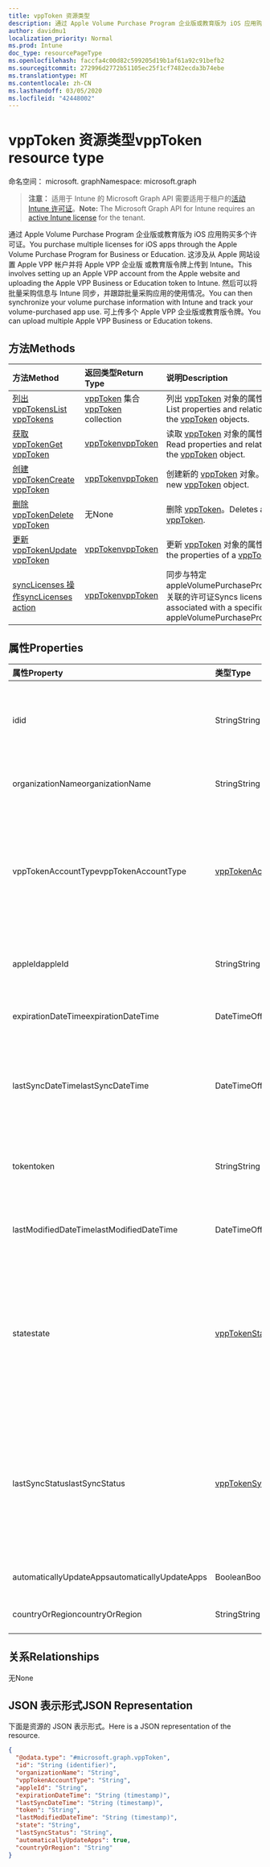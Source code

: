 ```yaml
---
title: vppToken 资源类型
description: 通过 Apple Volume Purchase Program 企业版或教育版为 iOS 应用购买多个许可证。 这涉及从 Apple 网站设置 Apple VPP 帐户并将 Apple VPP 企业版 或教育版令牌上传到 Intune。 然后可以将批量采购信息与 Intune 同步，并跟踪批量采购应用的使用情况。 可上传多个 Apple VPP 企业版或教育版令牌。
author: davidmu1
localization_priority: Normal
ms.prod: Intune
doc_type: resourcePageType
ms.openlocfilehash: faccfa4c00d82c599205d19b1af61a92c91befb2
ms.sourcegitcommit: 272996d2772b51105ec25f1cf7482ecda3b74ebe
ms.translationtype: MT
ms.contentlocale: zh-CN
ms.lasthandoff: 03/05/2020
ms.locfileid: "42448002"
---
```

# <a name="vpptoken-resource-type"></a><span data-ttu-id="d84e8-106">vppToken 资源类型</span><span class="sxs-lookup"><span data-stu-id="d84e8-106">vppToken resource type</span></span>

<span data-ttu-id="d84e8-107">命名空间： microsoft. graph</span><span class="sxs-lookup"><span data-stu-id="d84e8-107">Namespace: microsoft.graph</span></span>

> <span data-ttu-id="d84e8-108">**注意：** 适用于 Intune 的 Microsoft Graph API 需要适用于租户的[活动 Intune 许可证](https://go.microsoft.com/fwlink/?linkid=839381)。</span><span class="sxs-lookup"><span data-stu-id="d84e8-108">**Note:** The Microsoft Graph API for Intune requires an [active Intune license](https://go.microsoft.com/fwlink/?linkid=839381) for the tenant.</span></span>

<span data-ttu-id="d84e8-109">通过 Apple Volume Purchase Program 企业版或教育版为 iOS 应用购买多个许可证。</span><span class="sxs-lookup"><span data-stu-id="d84e8-109">You purchase multiple licenses for iOS apps through the Apple Volume Purchase Program for Business or Education.</span></span> <span data-ttu-id="d84e8-110">这涉及从 Apple 网站设置 Apple VPP 帐户并将 Apple VPP 企业版 或教育版令牌上传到 Intune。</span><span class="sxs-lookup"><span data-stu-id="d84e8-110">This involves setting up an Apple VPP account from the Apple website and uploading the Apple VPP Business or Education token to Intune.</span></span> <span data-ttu-id="d84e8-111">然后可以将批量采购信息与 Intune 同步，并跟踪批量采购应用的使用情况。</span><span class="sxs-lookup"><span data-stu-id="d84e8-111">You can then synchronize your volume purchase information with Intune and track your volume-purchased app use.</span></span> <span data-ttu-id="d84e8-112">可上传多个 Apple VPP 企业版或教育版令牌。</span><span class="sxs-lookup"><span data-stu-id="d84e8-112">You can upload multiple Apple VPP Business or Education tokens.</span></span>

## <a name="methods"></a><span data-ttu-id="d84e8-113">方法</span><span class="sxs-lookup"><span data-stu-id="d84e8-113">Methods</span></span>
|<span data-ttu-id="d84e8-114">方法</span><span class="sxs-lookup"><span data-stu-id="d84e8-114">Method</span></span>|<span data-ttu-id="d84e8-115">返回类型</span><span class="sxs-lookup"><span data-stu-id="d84e8-115">Return Type</span></span>|<span data-ttu-id="d84e8-116">说明</span><span class="sxs-lookup"><span data-stu-id="d84e8-116">Description</span></span>|
|:---|:---|:---|
|[<span data-ttu-id="d84e8-117">列出 vppTokens</span><span class="sxs-lookup"><span data-stu-id="d84e8-117">List vppTokens</span></span>](../api/intune-onboarding-vpptoken-list.md)|<span data-ttu-id="d84e8-118">[vppToken](../resources/intune-onboarding-vpptoken.md) 集合</span><span class="sxs-lookup"><span data-stu-id="d84e8-118">[vppToken](../resources/intune-onboarding-vpptoken.md) collection</span></span>|<span data-ttu-id="d84e8-119">列出 [vppToken](../resources/intune-onboarding-vpptoken.md) 对象的属性和关系。</span><span class="sxs-lookup"><span data-stu-id="d84e8-119">List properties and relationships of the [vppToken](../resources/intune-onboarding-vpptoken.md) objects.</span></span>|
|[<span data-ttu-id="d84e8-120">获取 vppToken</span><span class="sxs-lookup"><span data-stu-id="d84e8-120">Get vppToken</span></span>](../api/intune-onboarding-vpptoken-get.md)|[<span data-ttu-id="d84e8-121">vppToken</span><span class="sxs-lookup"><span data-stu-id="d84e8-121">vppToken</span></span>](../resources/intune-onboarding-vpptoken.md)|<span data-ttu-id="d84e8-122">读取 [vppToken](../resources/intune-onboarding-vpptoken.md) 对象的属性和关系。</span><span class="sxs-lookup"><span data-stu-id="d84e8-122">Read properties and relationships of the [vppToken](../resources/intune-onboarding-vpptoken.md) object.</span></span>|
|[<span data-ttu-id="d84e8-123">创建 vppToken</span><span class="sxs-lookup"><span data-stu-id="d84e8-123">Create vppToken</span></span>](../api/intune-onboarding-vpptoken-create.md)|[<span data-ttu-id="d84e8-124">vppToken</span><span class="sxs-lookup"><span data-stu-id="d84e8-124">vppToken</span></span>](../resources/intune-onboarding-vpptoken.md)|<span data-ttu-id="d84e8-125">创建新的 [vppToken](../resources/intune-onboarding-vpptoken.md) 对象。</span><span class="sxs-lookup"><span data-stu-id="d84e8-125">Create a new [vppToken](../resources/intune-onboarding-vpptoken.md) object.</span></span>|
|[<span data-ttu-id="d84e8-126">删除 vppToken</span><span class="sxs-lookup"><span data-stu-id="d84e8-126">Delete vppToken</span></span>](../api/intune-onboarding-vpptoken-delete.md)|<span data-ttu-id="d84e8-127">无</span><span class="sxs-lookup"><span data-stu-id="d84e8-127">None</span></span>|<span data-ttu-id="d84e8-128">删除 [vppToken](../resources/intune-onboarding-vpptoken.md)。</span><span class="sxs-lookup"><span data-stu-id="d84e8-128">Deletes a [vppToken](../resources/intune-onboarding-vpptoken.md).</span></span>|
|[<span data-ttu-id="d84e8-129">更新 vppToken</span><span class="sxs-lookup"><span data-stu-id="d84e8-129">Update vppToken</span></span>](../api/intune-onboarding-vpptoken-update.md)|[<span data-ttu-id="d84e8-130">vppToken</span><span class="sxs-lookup"><span data-stu-id="d84e8-130">vppToken</span></span>](../resources/intune-onboarding-vpptoken.md)|<span data-ttu-id="d84e8-131">更新 [vppToken](../resources/intune-onboarding-vpptoken.md) 对象的属性。</span><span class="sxs-lookup"><span data-stu-id="d84e8-131">Update the properties of a [vppToken](../resources/intune-onboarding-vpptoken.md) object.</span></span>|
|[<span data-ttu-id="d84e8-132">syncLicenses 操作</span><span class="sxs-lookup"><span data-stu-id="d84e8-132">syncLicenses action</span></span>](../api/intune-onboarding-vpptoken-synclicenses.md)|[<span data-ttu-id="d84e8-133">vppToken</span><span class="sxs-lookup"><span data-stu-id="d84e8-133">vppToken</span></span>](../resources/intune-onboarding-vpptoken.md)|<span data-ttu-id="d84e8-134">同步与特定 appleVolumePurchaseProgramToken 关联的许可证</span><span class="sxs-lookup"><span data-stu-id="d84e8-134">Syncs licenses associated with a specific appleVolumePurchaseProgramToken</span></span>|

## <a name="properties"></a><span data-ttu-id="d84e8-135">属性</span><span class="sxs-lookup"><span data-stu-id="d84e8-135">Properties</span></span>
|<span data-ttu-id="d84e8-136">属性</span><span class="sxs-lookup"><span data-stu-id="d84e8-136">Property</span></span>|<span data-ttu-id="d84e8-137">类型</span><span class="sxs-lookup"><span data-stu-id="d84e8-137">Type</span></span>|<span data-ttu-id="d84e8-138">说明</span><span class="sxs-lookup"><span data-stu-id="d84e8-138">Description</span></span>|
|:---|:---|:---|
|<span data-ttu-id="d84e8-139">id</span><span class="sxs-lookup"><span data-stu-id="d84e8-139">id</span></span>|<span data-ttu-id="d84e8-140">String</span><span class="sxs-lookup"><span data-stu-id="d84e8-140">String</span></span>|<span data-ttu-id="d84e8-141">这是创建 appleVolumePurchaseProgramToken 时自动生成的。</span><span class="sxs-lookup"><span data-stu-id="d84e8-141">This is automatically generated when the appleVolumePurchaseProgramToken is created.</span></span> <span data-ttu-id="d84e8-142">它是实体的键。</span><span class="sxs-lookup"><span data-stu-id="d84e8-142">It is the Key of the entity.</span></span>|
|<span data-ttu-id="d84e8-143">organizationName</span><span class="sxs-lookup"><span data-stu-id="d84e8-143">organizationName</span></span>|<span data-ttu-id="d84e8-144">String</span><span class="sxs-lookup"><span data-stu-id="d84e8-144">String</span></span>|<span data-ttu-id="d84e8-145">与 Apple Volume Purchase Program 令牌关联的组织</span><span class="sxs-lookup"><span data-stu-id="d84e8-145">The organization associated with the Apple Volume Purchase Program Token</span></span>|
|<span data-ttu-id="d84e8-146">vppTokenAccountType</span><span class="sxs-lookup"><span data-stu-id="d84e8-146">vppTokenAccountType</span></span>|[<span data-ttu-id="d84e8-147">vppTokenAccountType</span><span class="sxs-lookup"><span data-stu-id="d84e8-147">vppTokenAccountType</span></span>](../resources/intune-shared-vpptokenaccounttype.md)|<span data-ttu-id="d84e8-148">与给定的 Apple Volume Purchase Program 令牌关联的批量购买计划的类型。</span><span class="sxs-lookup"><span data-stu-id="d84e8-148">The type of volume purchase program which the given Apple Volume Purchase Program Token is associated with.</span></span> <span data-ttu-id="d84e8-149">可取值为：`business`、`education`。</span><span class="sxs-lookup"><span data-stu-id="d84e8-149">Possible values are: `business`, `education`.</span></span> <span data-ttu-id="d84e8-150">可取值为：`business`、`education`。</span><span class="sxs-lookup"><span data-stu-id="d84e8-150">Possible values are: `business`, `education`.</span></span>|
|<span data-ttu-id="d84e8-151">appleId</span><span class="sxs-lookup"><span data-stu-id="d84e8-151">appleId</span></span>|<span data-ttu-id="d84e8-152">String</span><span class="sxs-lookup"><span data-stu-id="d84e8-152">String</span></span>|<span data-ttu-id="d84e8-153">与给定的 Apple Volume Purchase Program 令牌关联的 Apple ID。</span><span class="sxs-lookup"><span data-stu-id="d84e8-153">The apple Id associated with the given Apple Volume Purchase Program Token.</span></span>|
|<span data-ttu-id="d84e8-154">expirationDateTime</span><span class="sxs-lookup"><span data-stu-id="d84e8-154">expirationDateTime</span></span>|<span data-ttu-id="d84e8-155">DateTimeOffset</span><span class="sxs-lookup"><span data-stu-id="d84e8-155">DateTimeOffset</span></span>|<span data-ttu-id="d84e8-156">Apple Volume Purchase Program 令牌的到期日期时间。</span><span class="sxs-lookup"><span data-stu-id="d84e8-156">The expiration date time of the Apple Volume Purchase Program Token.</span></span>|
|<span data-ttu-id="d84e8-157">lastSyncDateTime</span><span class="sxs-lookup"><span data-stu-id="d84e8-157">lastSyncDateTime</span></span>|<span data-ttu-id="d84e8-158">DateTimeOffset</span><span class="sxs-lookup"><span data-stu-id="d84e8-158">DateTimeOffset</span></span>|<span data-ttu-id="d84e8-159">上次使用 Apple Volume purchase program 服务（apple Volume purchase program 令牌）完成应用程序同步的时间。</span><span class="sxs-lookup"><span data-stu-id="d84e8-159">The last time when an application sync was done with the Apple volume purchase program service using the Apple Volume Purchase Program Token.</span></span>|
|<span data-ttu-id="d84e8-160">token</span><span class="sxs-lookup"><span data-stu-id="d84e8-160">token</span></span>|<span data-ttu-id="d84e8-161">String</span><span class="sxs-lookup"><span data-stu-id="d84e8-161">String</span></span>|<span data-ttu-id="d84e8-162">从 Apple Volume Purchase Program 下载的 Apple Volume Purchase Program 令牌字符串。</span><span class="sxs-lookup"><span data-stu-id="d84e8-162">The Apple Volume Purchase Program Token string downloaded from the Apple Volume Purchase Program.</span></span>|
|<span data-ttu-id="d84e8-163">lastModifiedDateTime</span><span class="sxs-lookup"><span data-stu-id="d84e8-163">lastModifiedDateTime</span></span>|<span data-ttu-id="d84e8-164">DateTimeOffset</span><span class="sxs-lookup"><span data-stu-id="d84e8-164">DateTimeOffset</span></span>|<span data-ttu-id="d84e8-165">与 Apple Volume Purchase Program 令牌关联的上次修改日期时间。</span><span class="sxs-lookup"><span data-stu-id="d84e8-165">Last modification date time associated with the Apple Volume Purchase Program Token.</span></span>|
|<span data-ttu-id="d84e8-166">state</span><span class="sxs-lookup"><span data-stu-id="d84e8-166">state</span></span>|[<span data-ttu-id="d84e8-167">vppTokenState</span><span class="sxs-lookup"><span data-stu-id="d84e8-167">vppTokenState</span></span>](../resources/intune-onboarding-vpptokenstate.md)|<span data-ttu-id="d84e8-168">Apple Volume Purchase Program 令牌的当前状态。</span><span class="sxs-lookup"><span data-stu-id="d84e8-168">Current state of the Apple Volume Purchase Program Token.</span></span> <span data-ttu-id="d84e8-169">可取值为：`unknown`、`valid`、`expired`、`invalid`、`assignedToExternalMDM`。</span><span class="sxs-lookup"><span data-stu-id="d84e8-169">Possible values are: `unknown`, `valid`, `expired`, `invalid`, `assignedToExternalMDM`.</span></span> <span data-ttu-id="d84e8-170">可取值为：`unknown`、`valid`、`expired`、`invalid`、`assignedToExternalMDM`。</span><span class="sxs-lookup"><span data-stu-id="d84e8-170">Possible values are: `unknown`, `valid`, `expired`, `invalid`, `assignedToExternalMDM`.</span></span>|
|<span data-ttu-id="d84e8-171">lastSyncStatus</span><span class="sxs-lookup"><span data-stu-id="d84e8-171">lastSyncStatus</span></span>|[<span data-ttu-id="d84e8-172">vppTokenSyncStatus</span><span class="sxs-lookup"><span data-stu-id="d84e8-172">vppTokenSyncStatus</span></span>](../resources/intune-onboarding-vpptokensyncstatus.md)|<span data-ttu-id="d84e8-173">使用 Apple Volume Purchase Program 令牌触发的上一次应用程序同步的当前同步状态。</span><span class="sxs-lookup"><span data-stu-id="d84e8-173">Current sync status of the last application sync which was triggered using the Apple Volume Purchase Program Token.</span></span> <span data-ttu-id="d84e8-174">可取值为：`none`、`inProgress`、`completed`、`failed`。</span><span class="sxs-lookup"><span data-stu-id="d84e8-174">Possible values are: `none`, `inProgress`, `completed`, `failed`.</span></span> <span data-ttu-id="d84e8-175">可取值为：`none`、`inProgress`、`completed`、`failed`。</span><span class="sxs-lookup"><span data-stu-id="d84e8-175">Possible values are: `none`, `inProgress`, `completed`, `failed`.</span></span>|
|<span data-ttu-id="d84e8-176">automaticallyUpdateApps</span><span class="sxs-lookup"><span data-stu-id="d84e8-176">automaticallyUpdateApps</span></span>|<span data-ttu-id="d84e8-177">Boolean</span><span class="sxs-lookup"><span data-stu-id="d84e8-177">Boolean</span></span>|<span data-ttu-id="d84e8-178">是否自动更新适用于 VPP 令牌的应用。</span><span class="sxs-lookup"><span data-stu-id="d84e8-178">Whether or not apps for the VPP token will be automatically updated.</span></span>|
|<span data-ttu-id="d84e8-179">countryOrRegion</span><span class="sxs-lookup"><span data-stu-id="d84e8-179">countryOrRegion</span></span>|<span data-ttu-id="d84e8-180">String</span><span class="sxs-lookup"><span data-stu-id="d84e8-180">String</span></span>|<span data-ttu-id="d84e8-181">是否自动更新适用于 VPP 令牌的应用。</span><span class="sxs-lookup"><span data-stu-id="d84e8-181">Whether or not apps for the VPP token will be automatically updated.</span></span>|

## <a name="relationships"></a><span data-ttu-id="d84e8-182">关系</span><span class="sxs-lookup"><span data-stu-id="d84e8-182">Relationships</span></span>
<span data-ttu-id="d84e8-183">无</span><span class="sxs-lookup"><span data-stu-id="d84e8-183">None</span></span>

## <a name="json-representation"></a><span data-ttu-id="d84e8-184">JSON 表示形式</span><span class="sxs-lookup"><span data-stu-id="d84e8-184">JSON Representation</span></span>
<span data-ttu-id="d84e8-185">下面是资源的 JSON 表示形式。</span><span class="sxs-lookup"><span data-stu-id="d84e8-185">Here is a JSON representation of the resource.</span></span>
<!-- {
  "blockType": "resource",
  "keyProperty": "id",
  "@odata.type": "microsoft.graph.vppToken"
}
-->
``` json
{
  "@odata.type": "#microsoft.graph.vppToken",
  "id": "String (identifier)",
  "organizationName": "String",
  "vppTokenAccountType": "String",
  "appleId": "String",
  "expirationDateTime": "String (timestamp)",
  "lastSyncDateTime": "String (timestamp)",
  "token": "String",
  "lastModifiedDateTime": "String (timestamp)",
  "state": "String",
  "lastSyncStatus": "String",
  "automaticallyUpdateApps": true,
  "countryOrRegion": "String"
}
```




